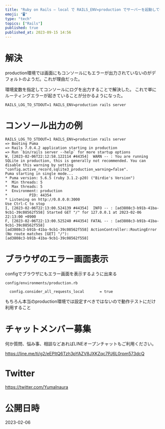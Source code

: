 ```yaml
---
title: "Ruby on Rails – local で RAILS_ENV=production でサーバーを起動してもつながらない場合 (コンソー"
emoji: "🖥"
type: "tech"
topics: ["Rails"]
published: true
published_at: 2023-09-15 14:56
---
```



# 解決

production環境では画面にもコンソールにもエラーが出力されていないのがデフォルトのようだ。これが理由だった。

環境変数を指定してコンソールにログを出力することで解決した。
これで単にルーティングエラーが起きていることが分かるようになった。

```
RAILS_LOG_TO_STDOUT=1 RAILS_ENV=production rails server
```

# コンソール出力の例


```
RAILS_LOG_TO_STDOUT=1 RAILS_ENV=production rails server
=> Booting Puma
=> Rails 7.0.4.2 application starting in production
=> Run `bin/rails server --help` for more startup options
W, [2023-02-06T22:12:58.122114 #44354]  WARN -- : You are running SQLite in production, this is generally not recommended. You can disable this warning by setting "config.active_record.sqlite3_production_warning=false".
Puma starting in single mode...
* Puma version: 5.6.5 (ruby 3.1.2-p20) ("Birdie's Version")
*  Min threads: 5
*  Max threads: 5
*  Environment: production
*          PID: 44354
* Listening on http://0.0.0.0:3000
Use Ctrl-C to stop
I, [2023-02-06T22:13:00.524139 #44354]  INFO -- : [ad3808c3-b91b-41ba-9cb1-39c08562f558] Started GET "/" for 127.0.0.1 at 2023-02-06 22:13:00 +0900
F, [2023-02-06T22:13:00.525240 #44354] FATAL -- : [ad3808c3-b91b-41ba-9cb1-39c08562f558]
[ad3808c3-b91b-41ba-9cb1-39c08562f558] ActionController::RoutingError (No route matches [GET] "/"):
[ad3808c3-b91b-41ba-9cb1-39c08562f558]
```

# ブラウザのエラー画面表示

configでブラウザにもエラー画面を表示するように出来る

`config/environments/production.rb`

```
  config.consider_all_requests_local       = true
```

もちろん本当のproduction環境では設定すべきではないので動作テストにだけ利用すること


# チャットメンバー募集


何か質問、悩み事、相談などあればLINEオープンチャットもご利用ください。

https://line.me/ti/g2/eEPltQ6Tzh3pYAZV8JXKZqc7PJ6L0rpm573dcQ


# Twitter

https://twitter.com/YumaInaura


# 公開日時

2023-02-06
